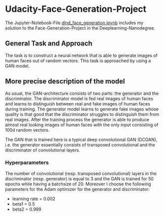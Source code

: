 # Udacity-Face-Generation-Project

The Jupyter-Notebook-File [dlnd_face_generation.ipynb](dlnd_face_generation.ipynb) includes my
solution to the Face-Generation-Project in the Deeplearning-Nanodegree. 

## General Task and Approach

The task is to construct a neural network that is able to generate images of human faces out
of random vectors.
This task is approached by using a GAN model.

## More precise description of the model

As usual, the GAN-architecture consists of two parts: the generator and the discriminator. The
discriminator model is fed real images of human faces and learns to distinguish between real and fake
images of human faces during training. The generator model learns to generate fake images whose quality
is that good that the discriminator struggles to distinguish them from real images. After the
training process the generator is able to produce almost real looking images of human faces with the only
input consisting of 100d random vectors.

The GAN that is trained here is a typical deep convolutional GAN (DCGAN), i.e. the generator essentially
consists of transposed convolutional and the discriminator of convolutional layers. 

### Hyperparameters

The number of convolutional (resp. transposed convolutional) layers in the discriminator (resp. generator)
is equal to 3 and the GAN is trained for 50 epochs while having a batchsize of 20. Moreover I choose 
the following parameters for the Adam optimizer for the generator and discriminator:
* learning rate = 0.002
* beta1 = 0.5
* beta2 = 0.999
